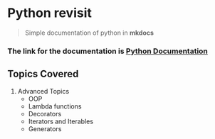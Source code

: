 # Python revisit
> Simple documentation of python in **mkdocs**

### The link for the documentation is [Python Documentation](https://jaisuryaprabu.github.io/python-revisit/)

## Topics Covered
1. Advanced Topics
    - OOP
    - Lambda functions
    - Decorators
    - Iterators and Iterables
    - Generators